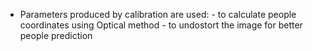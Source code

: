 - Parameters produced by calibration are used:
        - to calculate people coordinates using Optical method
        - to undostort the image for better people prediction